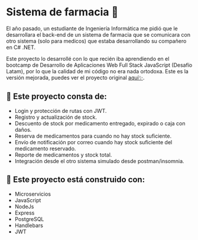 # Sistema de farmacia 💊

El año pasado, un estudiante de Ingeniería Informática me pidió que le desarrollara el back-end de un sistema de farmacia que se comunicara con otro sistema 
(solo para medicos) que estaba desarrollando su compañero en C# .NET.

Este proyecto lo desarrollé con lo que recién iba aprendiendo en el bootcamp de Desarrollo de Aplicaciones Web Full Stack JavaScript (Desafío Latam), 
por lo que la calidad de mi código no era nada ortodoxa. Este es la versión mejorada, puedes ver el proyecto original [aquí✨](https://github.com/CSRehel/farmacia).

## 💊 Este proyecto consta de:

* Login y protección de rutas con JWT.
* Registro y actualización de stock.
* Descuento de stock por medicamento entregado, expirado o caja con daños.
* Reserva de medicamentos para cuando no hay stock suficiente.
* Envío de notificación por correo cuando hay stock suficiente del medicamento reservado.
* Reporte de medicamentos y stock total.
* Integración desde el otro sistema simulado desde postman/insomnia.

## 💊 Este proyecto está construido con:

* Microservicios
* JavaScript 
* NodeJs 
* Express
* PostgreSQL
* Handlebars
* JWT
